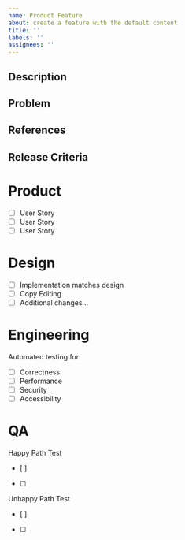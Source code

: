 ```yaml
---
name: Product Feature
about: create a feature with the default content 
title: ''
labels: ''
assignees: ''
---
```


## Description


## Problem


## References


## Release Criteria

# Product
- [ ] User Story
- [ ] User Story
- [ ] User Story

# Design 
- [ ] Implementation matches design
- [ ] Copy Editing
- [ ] Additional changes...

# Engineering
Automated testing for:

- [ ] Correctness
- [ ] Performance
- [ ] Security
- [ ] Accessibility

# QA
Happy Path Test
- [ ] 
- [ ] 

Unhappy Path Test
- [ ] 
- [ ] 

